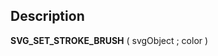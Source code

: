 ﻿<!-- SVG_SET_STROKE_BRUSH ( objectID ; color ; opacity ) -> objectID (Text) -> color (Text) -> opacity (Long Integer)-->## Description **SVG\_SET\_STROKE\_BRUSH** ( svgObject ; color )